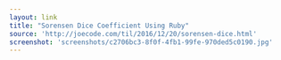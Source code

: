 ```yaml
---
layout: link
title: "Sorensen Dice Coefficient Using Ruby"
source: 'http://joecode.com/til/2016/12/20/sorensen-dice.html'
screenshot: 'screenshots/c2706bc3-8f0f-4fb1-99fe-970ded5c0190.jpg'
---
```


